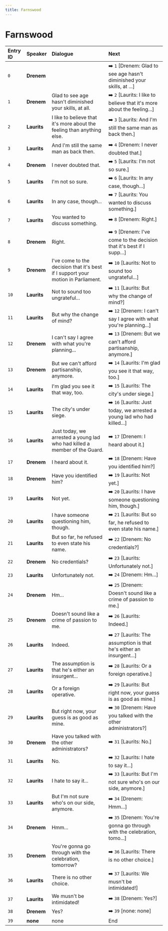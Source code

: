 ```yaml
---
title: Farnswood
---
```


# Farnswood


| Entry ID | Speaker | Dialogue | Next |
| :------- | :------ | :------- | :------------ |
| `0` | **Drenem** |  | ➡️ `1` \[Drenem: Glad to see age hasn't diminished your skills, at \.\.\.\] |
| `1` | **Drenem** | Glad to see age hasn't diminished your skills, at all\. | ➡️ `2` \[Laurits: I like to believe that it's more about the feeling\.\.\.\] |
| `2` | **Laurits** | I like to believe that it's more about the feeling than anything else\. | ➡️ `3` \[Laurits: And I'm still the same man as back then\.\] |
| `3` | **Laurits** | And I'm still the same man as back then\. | ➡️ `4` \[Drenem: I never doubted that\.\] |
| `4` | **Drenem** | I never doubted that\. | ➡️ `5` \[Laurits: I'm not so sure\.\] |
| `5` | **Laurits** | I'm not so sure\. | ➡️ `6` \[Laurits: In any case, though\.\.\.\] |
| `6` | **Laurits** | In any case, though\.\.\. | ➡️ `7` \[Laurits: You wanted to discuss something\.\] |
| `7` | **Laurits** | You wanted to discuss something\. | ➡️ `8` \[Drenem: Right\.\] |
| `8` | **Drenem** | Right\. | ➡️ `9` \[Drenem: I've come to the decision that it's best if I supp\.\.\.\] |
| `9` | **Drenem** | I've come to the decision that it's best if I support your motion in Parliament\. | ➡️ `10` \[Laurits: Not to sound too ungrateful\.\.\.\] |
| `10` | **Laurits** | Not to sound too ungrateful\.\.\. | ➡️ `11` \[Laurits: But why the change of mind?\] |
| `11` | **Laurits** | But why the change of mind? | ➡️ `12` \[Drenem: I can't say I agree with what you're planning\.\.\.\] |
| `12` | **Drenem** | I can't say I agree with what you're planning\.\.\. | ➡️ `13` \[Drenem: But we can't afford partisanship, anymore\.\] |
| `13` | **Drenem** | But we can't afford partisanship, anymore\. | ➡️ `14` \[Laurits: I'm glad you see it that way, too\.\] |
| `14` | **Laurits** | I'm glad you see it that way, too\. | ➡️ `15` \[Laurits: The city's under siege\.\] |
| `15` | **Laurits** | The city's under siege\. | ➡️ `16` \[Laurits: Just today, we arrested a young lad who had killed\.\.\.\] |
| `16` | **Laurits** | Just today, we arrested a young lad who had killed a member of the Guard\. | ➡️ `17` \[Drenem: I heard about it\.\] |
| `17` | **Drenem** | I heard about it\. | ➡️ `18` \[Drenem: Have you identified him?\] |
| `18` | **Drenem** | Have you identified him? | ➡️ `19` \[Laurits: Not yet\.\] |
| `19` | **Laurits** | Not yet\. | ➡️ `20` \[Laurits: I have someone questioning him, though\.\] |
| `20` | **Laurits** | I have someone questioning him, though\. | ➡️ `21` \[Laurits: But so far, he refused to even state his name\.\] |
| `21` | **Laurits** | But so far, he refused to even state his name\. | ➡️ `22` \[Drenem: No credentials?\] |
| `22` | **Drenem** | No credentials? | ➡️ `23` \[Laurits: Unfortunately not\.\] |
| `23` | **Laurits** | Unfortunately not\. | ➡️ `24` \[Drenem: Hm\.\.\.\] |
| `24` | **Drenem** | Hm\.\.\. | ➡️ `25` \[Drenem: Doesn't sound like a crime of passion to me\.\] |
| `25` | **Drenem** | Doesn't sound like a crime of passion to me\. | ➡️ `26` \[Laurits: Indeed\.\] |
| `26` | **Laurits** | Indeed\. | ➡️ `27` \[Laurits: The assumption is that he's either an insurgent\.\.\.\] |
| `27` | **Laurits** | The assumption is that he's either an insurgent\.\.\. | ➡️ `28` \[Laurits: Or a foreign operative\.\] |
| `28` | **Laurits** | Or a foreign operative\. | ➡️ `29` \[Laurits: But right now, your guess is as good as mine\.\] |
| `29` | **Laurits** | But right now, your guess is as good as mine\. | ➡️ `30` \[Drenem: Have you talked with the other administrators?\] |
| `30` | **Drenem** | Have you talked with the other administrators? | ➡️ `31` \[Laurits: No\.\] |
| `31` | **Laurits** | No\. | ➡️ `32` \[Laurits: I hate to say it\.\.\.\] |
| `32` | **Laurits** | I hate to say it\.\.\. | ➡️ `33` \[Laurits: But I'm not sure who's on our side, anymore\.\] |
| `33` | **Laurits** | But I'm not sure who's on our side, anymore\. | ➡️ `34` \[Drenem: Hmm\.\.\.\] |
| `34` | **Drenem** | Hmm\.\.\. | ➡️ `35` \[Drenem: You're gonna go through with the celebration, tomo\.\.\.\] |
| `35` | **Drenem** | You're gonna go through with the celebration, tomorrow? | ➡️ `36` \[Laurits: There is no other choice\.\] |
| `36` | **Laurits** | There is no other choice\. | ➡️ `37` \[Laurits: We musn't be intimidated\!\] |
| `37` | **Laurits** | We musn't be intimidated\! | ➡️ `38` \[Drenem: Yes?\] |
| `38` | **Drenem** | Yes? | ➡️ `39` \[none: none\] |
| `39` | **none** | none | End |
